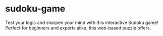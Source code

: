 # sudoku-game
Test your logic and sharpen your mind with this interactive Sudoku game! Perfect for beginners and experts alike, this web-based puzzle offers.
